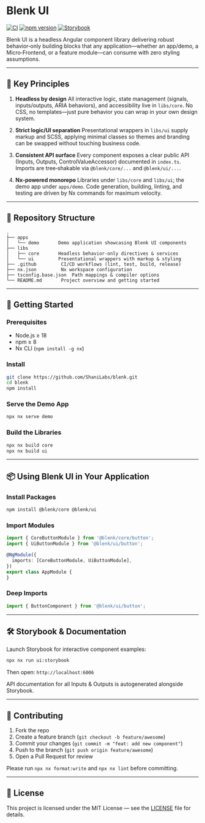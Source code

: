 # Blenk UI

[![CI](https://github.com/ShaniLabs/blenk/actions/workflows/ci.yml/badge.svg)](https://github.com/ShaniLabs/blenk/actions)
[![npm version](https://img.shields.io/npm/v/@blenk/ui)](https://www.npmjs.com/package/@blenk/ui)
[![Storybook](https://github.com/ShaniLabs/blenk/actions/workflows/storybook.yml/badge.svg)](https://your-org.github.io/blenk)

Blenk UI is a headless Angular component library delivering robust behavior‑only building blocks that any application—whether an app/demo, a Micro‑Frontend, or a feature module—can consume with zero styling assumptions.

---

## 🔑 Key Principles

1. **Headless by design**
   All interactive logic, state management (signals, inputs/outputs, ARIA behaviors), and accessibility live in `libs/core`. No CSS, no templates—just pure behavior you can wrap in your own design system.

2. **Strict logic/UI separation**
   Presentational wrappers in `libs/ui` supply markup and SCSS, applying minimal classes so themes and branding can be swapped without touching business code.

3. **Consistent API surface**
   Every component exposes a clear public API (Inputs, Outputs, ControlValueAccessor) documented in `index.ts`. Imports are tree‑shakable via `@blenk/core/...` and `@blenk/ui/...`.

4. **Nx‑powered monorepo**
   Libraries under `libs/core` and `libs/ui`; the demo app under `apps/demo`. Code generation, building, linting, and testing are driven by Nx commands for maximum velocity.

---

## 📁 Repository Structure

```plaintext
.
├── apps
│   └── demo       Demo application showcasing Blenk UI components
├── libs
│   ├── core       Headless behavior-only directives & services
│   └── ui         Presentational wrappers with markup & styling
├── .github         CI/CD workflows (lint, test, build, release)
├── nx.json         Nx workspace configuration
├── tsconfig.base.json  Path mappings & compiler options
└── README.md       Project overview and getting started
```

---

## 🚀 Getting Started

### Prerequisites

* Node.js ≥ 18
* npm ≥ 8
* Nx CLI (`npm install -g nx`)

### Install

```bash
git clone https://github.com/ShaniLabs/blenk.git
cd blenk
npm install
```

### Serve the Demo App

```bash
npx nx serve demo
```

### Build the Libraries

```bash
npx nx build core
npx nx build ui
```

---

## 📦 Using Blenk UI in Your Application

### Install Packages

```bash
npm install @blenk/core @blenk/ui
```

### Import Modules

```ts
import { CoreButtonModule } from '@blenk/core/button';
import { UiButtonModule } from '@blenk/ui/button';

@NgModule({
  imports: [CoreButtonModule, UiButtonModule],
})
export class AppModule {
}
```

### Deep Imports

```ts
import { ButtonComponent } from '@blenk/ui/button';
```

---

## 🛠 Storybook & Documentation

Launch Storybook for interactive component examples:

```bash
npx nx run ui:storybook
```

Then open: `http://localhost:6006`

API documentation for all Inputs & Outputs is autogenerated alongside Storybook.

---

## 🤝 Contributing

1. Fork the repo
2. Create a feature branch (`git checkout -b feature/awesome`)
3. Commit your changes (`git commit -m "feat: add new component"`)
4. Push to the branch (`git push origin feature/awesome`)
5. Open a Pull Request for review

Please run `npx nx format:write` and `npx nx lint` before committing.

---

## 📜 License

This project is licensed under the MIT License — see the [LICENSE](LICENSE) file for details.
